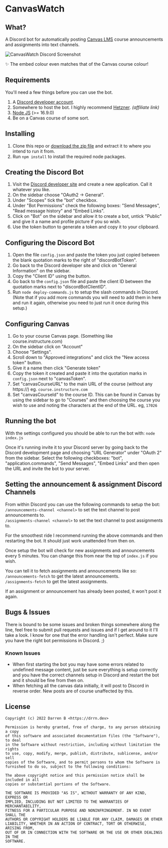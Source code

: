 # CanvasWatch

## What?
A Discord bot for automatically posting [Canvas LMS](https://community.canvaslms.com/t5/Canvas/ct-p/canvas) course announcements and assignments into text channels.

![CanvasWatch Discord Screenshot](https://i.imgur.com/bYJUDvA.jpeg)

✨ The embed colour even matches that of the Canvas course colour!

## Requirements
You'll need a few things before you can use the bot.
1. A [Discord developer account](https://discord.com/developers).
2. Somewhere to host the bot. I highly recommend [Hetzner](https://hetzner.cloud/?ref=tqgDVez81Fag). *(affiliate link)*
3. [Node JS](https://nodejs.org/en/) (>= 16.9.0)
4. Be on a Canvas course of some sort.

## Installing
1. Clone this repo or [download the zip file](https://github.com/drrnb/canvaswatch/archive/refs/heads/main.zip) and extract it to where you intend to run it from.
2. Run `npm install` to install the required node packages.

## Creating the Discord Bot
1. Visit the [Discord developer site](https://discord.com/developers) and create a new application. Call it whatever you like.
2. On the sidebar choose "OAuth2 -> General".
3. Under "Scopes" tick the "bot" checkbox.
4. Under "Bot Permissions" check the following boxes: "Send Messages", "Read message history" and "Embed Links".
5. Click on "Bot" on the sidebar and allow it to create a bot, untick "Public" and give it a name and profile picture if you so wish.
6. Use the token button to generate a token and copy it to your clipboard.

## Configuring the Discord Bot
1. Open the file `config.json` and paste the token you just copied between the blank quotation marks to the right of "discordBotToken".
2. Go back to the Discord developer site and click on "General Information" on the sidebar.
3. Copy the "Client ID" using the button.
4. Go back to the `config.json` file and paste the client ID between the quotation marks next to "discordBotClientID".
5. Run `node deploy-commands.js` to setup the slash commands in Discord. (Note that if you add more commands you will need to add them in here and run it again, otherwise you need to just run it once during this setup.)

## Configuring Canvas
1. Go to your course Canvas page. (Something like course.instructure.com)
2. On the sidebar click on "Account"
3. Choose "Settings".
4. Scroll down to "Approved integrations" and click the "New access token" button.
5. Give it a name then click "Generate token"
6. Copy the token it created and paste it into the quotation marks in `config.json` next to "canvasToken".
7. Set "canvasCourseURL" to the main URL of the course (without any https://) eg. `course.instructure.com`
8. Set "canvasCourseId" to the course ID. This can be found in Canvas by using the sidebar to go to "Courses" and then choosing the course you wish to use and noting the characters at the end of the URL. eg, `17026` 

## Running the bot
With the settings configured you should be able to run the bot with:
`node index.js`

Once it's running invite it to your Discord server by going back to the Discord development page and choosing "URL Generator" under "OAuth 2" from the sidebar.
Select the following checkboxes: "bot", "application.commands", "Send Messages", "Embed Links" and then open the URL and invite the bot to your server.

## Setting the announcement & assignment Discord Channels
From within Discord you can use the following commands to setup the bot:   
`/announcements-channel <channel>` to set the text channel to post announcements to.  
`/assignments-channel <channel>` to set the text channel to post assignments to.  

For the smoothest ride I recommend running the above commands and then restarting the bot. It should just work unattended from then on.

Once setup the bot will check for new assignments and announcements every 5 minutes. You can change this from near the top of `index.js` if you wish.

You can tell it to fetch assignments and announcements like so:  
`/announcements-fetch` to get the latest announcements.  
`/assignments-fetch` to get the latest assignments. 

If an assignment or announcement has already been posted, it won't post it again.

## Bugs & Issues
There is bound to be some issues and broken things somewhere along the line, feel free to submit pull requests and issues and if I get around to it I'll take a look. I know for one that the error handling isn't perfect. Make sure you have the right bot permissions in Discord. ;)

### Known Issues
- When first starting the bot you may have some errors related to undefined message content, just be sure everything is setup correctly and you have the correct channels setup in Discord and restart the bot and it should be fine from then on.
- When fetching all the canvas data initially, it will post to Discord in reverse order. New posts are of course unaffected by this.

## License
```
Copyright (c) 2022 Darren B <https://drrn.dev>

Permission is hereby granted, free of charge, to any person obtaining a copy
of this software and associated documentation files (the "Software"), to deal
in the Software without restriction, including without limitation the rights
to use, copy, modify, merge, publish, distribute, sublicense, and/or sell
copies of the Software, and to permit persons to whom the Software is
furnished to do so, subject to the following conditions:

The above copyright notice and this permission notice shall be included in all
copies or substantial portions of the Software.

THE SOFTWARE IS PROVIDED "AS IS", WITHOUT WARRANTY OF ANY KIND, EXPRESS OR
IMPLIED, INCLUDING BUT NOT LIMITED TO THE WARRANTIES OF MERCHANTABILITY,
FITNESS FOR A PARTICULAR PURPOSE AND NONINFRINGEMENT. IN NO EVENT SHALL THE
AUTHORS OR COPYRIGHT HOLDERS BE LIABLE FOR ANY CLAIM, DAMAGES OR OTHER
LIABILITY, WHETHER IN AN ACTION OF CONTRACT, TORT OR OTHERWISE, ARISING FROM,
OUT OF OR IN CONNECTION WITH THE SOFTWARE OR THE USE OR OTHER DEALINGS IN THE
SOFTWARE.
```
